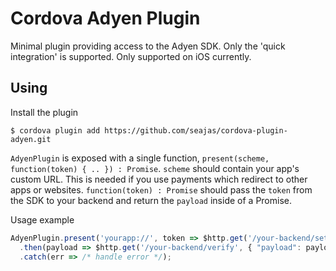 # Cordova Adyen Plugin

Minimal plugin providing access to the Adyen SDK. Only the 'quick integration' is supported. Only supported on iOS currently.

## Using

Install the plugin

    $ cordova plugin add https://github.com/seajas/cordova-plugin-adyen.git

`AdyenPlugin` is exposed with a single function, `present(scheme, function(token) { .. }) : Promise`. `scheme` should contain your app's custom URL. This is needed if you use payments which redirect to other apps or websites. `function(token) : Promise` should pass the `token` from the SDK to your backend and return the `payload` inside of a Promise.

Usage example

```js
AdyenPlugin.present('yourapp://', token => $http.get('/your-backend/setup', { "token": token, ... }))
  .then(payload => $http.get('/your-backend/verify', { "payload": payload }))
  .catch(err => /* handle error */);
```
